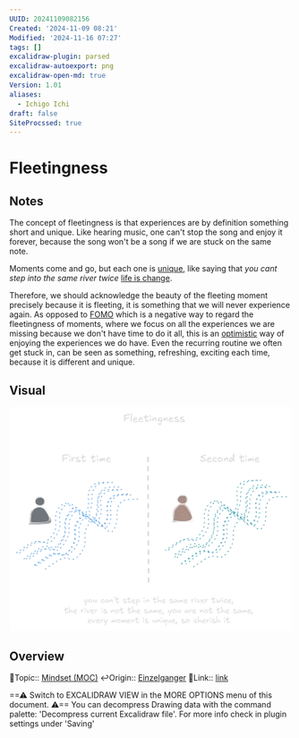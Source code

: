 ```yaml
---
UUID: 20241109082156
Created: '2024-11-09 08:21'
Modified: '2024-11-16 07:27'
tags: []
excalidraw-plugin: parsed
excalidraw-autoexport: png
excalidraw-open-md: true
Version: 1.01
aliases:
  - Ichigo Ichi
draft: false
SiteProcssed: true
---
```


# Fleetingness

## Notes

The concept of fleetingness is that experiences are by definition something short and unique. Like hearing music, one can't stop the song and enjoy it forever, because the song won't be a song if we are stuck on the same note.

Moments come and go, but each one is [unique](/notes/scarcity.md), like saying that *you cant step into the same river twice* [life is change](/notes/life-is-change.md).

Therefore, we should acknowledge the beauty of the fleeting moment precisely because it is fleeting, it is something that we will never experience again. As opposed to [FOMO](/notes/fomo.md) which is a negative way to regard the fleetingness of moments, where we focus on all the experiences we are missing because we don't have time to do it all, this is an [optimistic](/notes/optimism.md) way of enjoying the experiences we do have. Even the recurring routine we often get stuck in, can be seen as something, refreshing, exciting each time, because it is different and unique.

## Visual

![Fleetingness.webp](/notes/fleetingness.webp)

## Overview
🔼Topic:: [Mindset (MOC)](/mocs/mindset-moc.md)
↩️Origin:: [Einzelganger](/notes/einzelganger.md)
🔗Link:: [link](https://www.youtube.com/embed/pn4nMvgH710)


==⚠ Switch to EXCALIDRAW VIEW in the MORE OPTIONS menu of this document. ⚠== You can decompress Drawing data with the command palette: 'Decompress current Excalidraw file'. For more info check in plugin settings under 'Saving'
